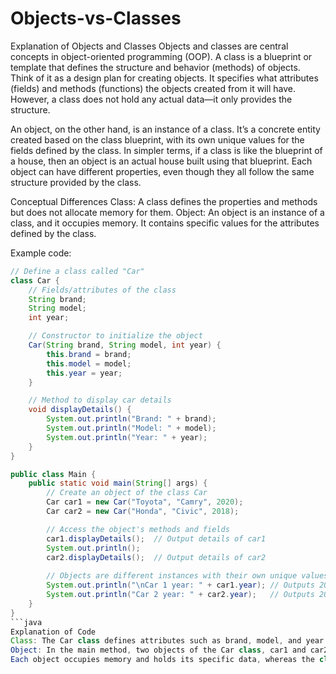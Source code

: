 # Objects-vs-Classes

Explanation of Objects and Classes
Objects and classes are central concepts in object-oriented programming (OOP). A class is a blueprint or template that defines the structure and behavior (methods) of objects. Think of it as a design plan for creating objects. It specifies what attributes (fields) and methods (functions) the objects created from it will have. However, a class does not hold any actual data—it only provides the structure.

An object, on the other hand, is an instance of a class. It’s a concrete entity created based on the class blueprint, with its own unique values for the fields defined by the class. In simpler terms, if a class is like the blueprint of a house, then an object is an actual house built using that blueprint. Each object can have different properties, even though they all follow the same structure provided by the class.

Conceptual Differences
Class: A class defines the properties and methods but does not allocate memory for them.
Object: An object is an instance of a class, and it occupies memory. It contains specific values for the attributes defined by the class.

Example code:
```java
// Define a class called "Car"
class Car {
    // Fields/attributes of the class
    String brand;
    String model;
    int year;

    // Constructor to initialize the object
    Car(String brand, String model, int year) {
        this.brand = brand;
        this.model = model;
        this.year = year;
    }

    // Method to display car details
    void displayDetails() {
        System.out.println("Brand: " + brand);
        System.out.println("Model: " + model);
        System.out.println("Year: " + year);
    }
}

public class Main {
    public static void main(String[] args) {
        // Create an object of the class Car
        Car car1 = new Car("Toyota", "Camry", 2020);
        Car car2 = new Car("Honda", "Civic", 2018);

        // Access the object's methods and fields
        car1.displayDetails();  // Output details of car1
        System.out.println();
        car2.displayDetails();  // Output details of car2
        
        // Objects are different instances with their own unique values
        System.out.println("\nCar 1 year: " + car1.year); // Outputs 2020
        System.out.println("Car 2 year: " + car2.year);   // Outputs 2018
    }
}
```java
Explanation of Code
Class: The Car class defines attributes such as brand, model, and year. It also contains a constructor to initialize these values when creating an object and a method to display the car’s details.
Object: In the main method, two objects of the Car class, car1 and car2, are created. Both are separate instances with their own attribute values.
Each object occupies memory and holds its specific data, whereas the class is just a blueprint.
